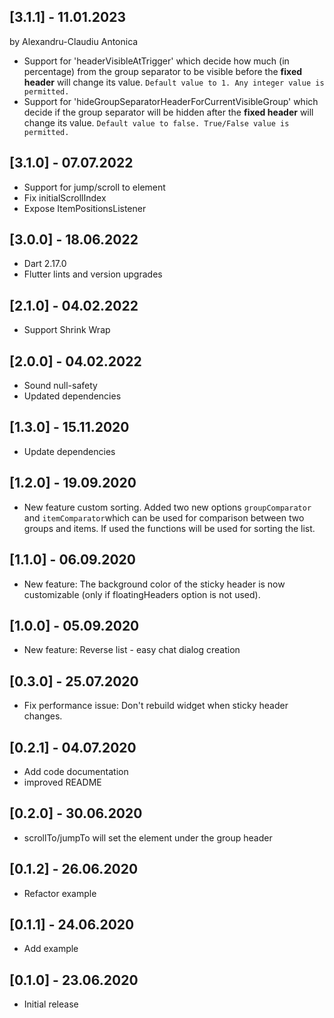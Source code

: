 ## [3.1.1] - 11.01.2023

by Alexandru-Claudiu Antonica

* Support for 'headerVisibleAtTrigger' which decide how much (in percentage) from the group separator to be visible before the **fixed header** will change its value. `Default value to 1. Any integer value is permitted.`
* Support for 'hideGroupSeparatorHeaderForCurrentVisibleGroup' which decide if the group separator will be hidden after the **fixed header** will change its value. `Default value to false. True/False value is permitted.`

## [3.1.0] - 07.07.2022

* Support for jump/scroll to element
* Fix initialScrollIndex 
* Expose ItemPositionsListener 

## [3.0.0] - 18.06.2022

* Dart 2.17.0
* Flutter lints and version upgrades

## [2.1.0] - 04.02.2022

* Support Shrink Wrap

## [2.0.0] - 04.02.2022

* Sound null-safety
* Updated dependencies

## [1.3.0] - 15.11.2020

* Update dependencies

## [1.2.0] - 19.09.2020

* New feature custom sorting. Added two new options `groupComparator` and `itemComparator`which can be used for comparison between two groups and items. If used the functions will be used for sorting the list.

## [1.1.0] - 06.09.2020

* New feature: The background color of the sticky header is now customizable (only if floatingHeaders option is not used).

## [1.0.0] - 05.09.2020

* New feature: Reverse list - easy chat dialog creation

## [0.3.0] - 25.07.2020

* Fix performance issue: Don't rebuild widget when sticky header changes.

## [0.2.1] - 04.07.2020

* Add code documentation
* improved README

## [0.2.0] - 30.06.2020

* scrollTo/jumpTo will set the element under the group header

## [0.1.2] - 26.06.2020

* Refactor example

## [0.1.1] - 24.06.2020

* Add example

## [0.1.0] - 23.06.2020

* Initial release